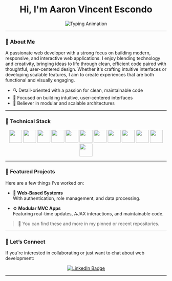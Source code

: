<!-- 🌊 Wavy Header (optional) -->
<!-- 
<p align="center">
  <img src="https://raw.githubusercontent.com/vnct/assets/main/wave-header.svg" alt="Wave Header" />
</p>
-->

<h1 align="center">Hi, I'm Aaron Vincent Escondo </h1>

<!-- Typing animation -->
<p align="center">
  <img src="https://readme-typing-svg.demolab.com?font=Fira+Code&size=20&pause=1000&color=4CA771&center=true&vCenter=true&width=600&lines=Web+Developer;Frontend+Developer;PHP+%7C+Bootstrap+%7C+JavaScript;Responsive+UI%2FUX+Design" alt="Typing Animation" />
</p>



---

### 👋 About Me

A passionate web developer with a strong focus on building modern, responsive, and interactive web applications. I enjoy blending technology and creativity, bringing ideas to life through clean, efficient code paired with thoughtful, user-centered design. Whether it's crafting intuitive interfaces or developing scalable features, I aim to create experiences that are both functional and visually engaging.

- 🔍 Detail-oriented with a passion for clean, maintainable code  
- 🎯 Focused on building intuitive, user-centered interfaces  
- 🧩 Believer in modular and scalable architectures  

---

### 🧠 Technical Stack

<p align="center">
  <!-- Languages & Frameworks -->
  <img src="https://cdn.jsdelivr.net/gh/devicons/devicon/icons/html5/html5-original.svg" height="40"/>
  <img src="https://cdn.jsdelivr.net/gh/devicons/devicon/icons/css3/css3-original.svg" height="40"/>
  <img src="https://cdn.jsdelivr.net/gh/devicons/devicon/icons/javascript/javascript-original.svg" height="40"/>
  <img src="https://cdn.jsdelivr.net/gh/devicons/devicon/icons/php/php-original.svg" height="40"/>
  <img src="https://cdn.jsdelivr.net/gh/devicons/devicon/icons/csharp/csharp-original.svg" height="40"/>
  <img src="https://cdn.jsdelivr.net/gh/devicons/devicon/icons/dotnetcore/dotnetcore-original.svg" height="40"/>

  <!-- Frontend -->
  <img src="https://cdn.jsdelivr.net/gh/devicons/devicon/icons/bootstrap/bootstrap-original.svg" height="40"/>
  <img src="https://www.vectorlogo.zone/logos/tailwindcss/tailwindcss-icon.svg" height="40"/>
  <img src="https://cdn.jsdelivr.net/gh/devicons/devicon/icons/react/react-original.svg" height="40"/>
  <img src="https://cdn.jsdelivr.net/gh/devicons/devicon/icons/flutter/flutter-original.svg" height="40"/>

  <!-- Backend & DB -->
  <img src="https://cdn.jsdelivr.net/gh/devicons/devicon/icons/mysql/mysql-original.svg" height="40"/>
  <img src="https://cdn.jsdelivr.net/gh/devicons/devicon/icons/microsoftsqlserver/microsoftsqlserver-plain.svg" height="40"/>

  
</p>


---

### 🚀 Featured Projects

Here are a few things I’ve worked on:


- 🔐 **Web-Based Systems**  
  With authentication, role management, and data processing.

- ⚙️ **Modular MVC Apps**  
  Featuring real-time updates, AJAX interactions, and maintainable code.

> 📌 You can find these and more in my pinned or recent repositories.

---

### 🤝 Let’s Connect

If you're interested in collaborating or just want to chat about web development:
<p align="center">
  <a href="https://www.linkedin.com/in/vnct" target="_blank">
    <img src="https://img.shields.io/badge/LinkedIn-%230077B5.svg?style=for-the-badge&logo=linkedin&logoColor=white" alt="LinkedIn Badge" />
  </a>
</p>

---

<!-- Optional: Add profile image -->
<!--
<p align="center">
  <img src="https://avatars.githubusercontent.com/u/YOUR_ID?v=4" width="120" style="border-radius: 50%;" />
</p>
-->
